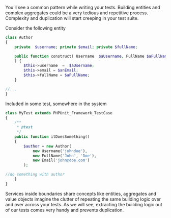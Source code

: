 You’ll see a common pattern while writing your tests. Building entities and complex aggregates could be a very tedious and repetitive process. Complexity and duplication will start creeping in your test suite.

Consider the following entity



```php
class Author
{
    private  $username; private $email; private $fullName;

    public function construct( Username  $aUsername, FullName $aFullName, Email $anEmail
    ) {
        $this->username  =  $aUsername;
        $this->email = $anEmail;
        $this->fullName = $aFullName;
    }

//...
}
```



Included in some test, somewhere in the system



```php
class MyTest extends PHPUnit_Framework_TestCase
{
    /**
     * @test
     */
    public function itDoesSomething()
    {
        $author = new Author(
            new Username('johndoe'),
            new FullName('John', 'Doe'),
            new Email('john@doe.com')
        );

//do something with author
    }
}

```

Services inside boundaries share concepts like entities, aggregates and value objects imagine the clutter of repeating the same building logic over and over across your tests. As we will see, extracting the building logic out of our tests comes very handy and prevents duplication.



